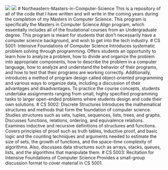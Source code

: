 <img src="https://img.shields.io/github/downloads/mmills6060/Northeastern-Masters-in-Computer-Science/total">
<img src="https://img.shields.io/github/repo-size/mmills6060/Northeastern-Masters-in-Computer-Science">
# Northeastern-Masters-in-Computer-Science
This is a repository of all of the code that I have written and will write in the coming years during the completion of my Masters in Computer Science. This program is specifically the Masters in Computer Science Align program, which essentially includes all of the foudational courses from an Undergraduate degree. This program is meant for students that don't necessarily have a computer science background, and wish to get into the tech industry.
# CS 5001: Intensive Foundations of Computer Science
Introduces systematic problem solving through programming. Offers students an opportunity to learn how to analyze a problem, how to divide and organize the problem into appropriate components, how to describe the problem in a computer language, how to analyze and understand the behavior of their programs, and how to test that their programs are working correctly. Additionally, introduces a method of program design called object-oriented programming and various ways to organize data, including a discussion of their advantages and disadvantages. To practice the course concepts, students undertake assignments ranging from small, highly specified programming tasks to larger open-ended problems where students design and code their own solutions.
# CS 5002: Discrete Structures
Introduces the mathematical structures and methods that form the foundation of computer science. Studies structures such as sets, tuples, sequences, lists, trees, and graphs. Discusses functions, relations, ordering, and equivalence relations. Examines inductive and recursive definitions of structures and functions. Covers principles of proof such as truth tables, inductive proof, and basic logic and the counting techniques and arguments needed to estimate the size of sets, the growth of functions, and the space-time complexity of algorithms. Also, discusses data structures such as arrays, stacks, queues, lists, and the algorithms that manipulate them.
# CS 5003: Recitation for Intensive Foundations of Computer Science
Provides a small-group discussion format to cover material in CS 5001.
